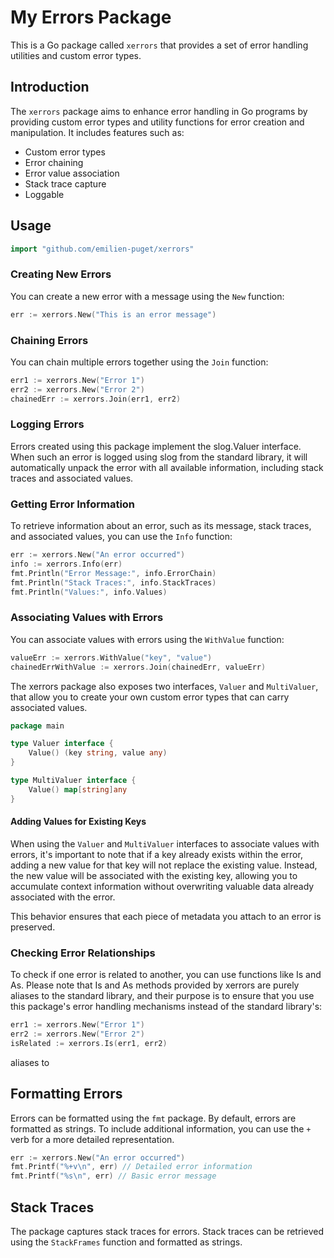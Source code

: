 # My Errors Package

This is a Go package called `xerrors` that provides a set of error handling utilities and custom error types.

## Introduction

The `xerrors` package aims to enhance error handling in Go programs by providing custom error types and utility
functions for error creation and manipulation. It includes features such as:

- Custom error types
- Error chaining
- Error value association
- Stack trace capture
- Loggable

## Usage

```go
import "github.com/emilien-puget/xerrors"
```

### Creating New Errors

You can create a new error with a message using the `New` function:

```go
err := xerrors.New("This is an error message")
```

### Chaining Errors

You can chain multiple errors together using the `Join` function:

```go
err1 := xerrors.New("Error 1")
err2 := xerrors.New("Error 2")
chainedErr := xerrors.Join(err1, err2)
```

### Logging Errors

Errors created using this package implement the slog.Valuer interface. When such an error is logged using slog from the
standard library, it will automatically unpack the error with all available information, including stack traces and
associated values.

### Getting Error Information

To retrieve information about an error, such as its message, stack traces, and associated values, you can use the `Info`
function:

```go
err := xerrors.New("An error occurred")
info := xerrors.Info(err)
fmt.Println("Error Message:", info.ErrorChain)
fmt.Println("Stack Traces:", info.StackTraces)
fmt.Println("Values:", info.Values)
```

### Associating Values with Errors

You can associate values with errors using the `WithValue` function:

```go
valueErr := xerrors.WithValue("key", "value")
chainedErrWithValue := xerrors.Join(chainedErr, valueErr)
```

The xerrors package also exposes two interfaces, ``Valuer`` and ``MultiValuer``, that allow you to create your own
custom error types that can carry associated values.

```go
package main

type Valuer interface {
	Value() (key string, value any)
}

type MultiValuer interface {
	Value() map[string]any
}
```

#### Adding Values for Existing Keys

When using the `Valuer` and `MultiValuer` interfaces to associate values with errors, it's important to note that if a
key already exists within the error, adding a new value for that key will not replace the existing value.
Instead, the new value will be associated with the existing key, allowing you to accumulate context information without
overwriting
valuable data already associated with the error.

This behavior ensures that each piece of metadata you attach to an error is preserved.

### Checking Error Relationships

To check if one error is related to another, you can use functions like Is and As. Please note that Is and As methods
provided by xerrors are purely aliases to the standard library, and their purpose is to ensure that you use this
package's error handling mechanisms instead of the standard library's:

```go
err1 := xerrors.New("Error 1")
err2 := xerrors.New("Error 2")
isRelated := xerrors.Is(err1, err2)
```

aliases to

## Formatting Errors

Errors can be formatted using the `fmt` package. By default, errors are formatted as strings. To include additional
information, you can use the `+` verb for a more detailed representation.

```go
err := xerrors.New("An error occurred")
fmt.Printf("%+v\n", err) // Detailed error information
fmt.Printf("%s\n", err) // Basic error message
```

## Stack Traces

The package captures stack traces for errors. Stack traces can be retrieved using the `StackFrames` function and
formatted as strings.
